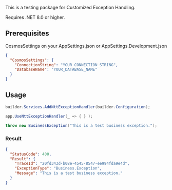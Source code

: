 This is a testing package for Customized Exception Handling.

Requires .NET 8.0 or higher.

## Prerequisites

CosmosSettings on your AppSettings.json or AppSettings.Development.json

```json
{
  "CosmosSettings": {
    "ConnectionString": "YOUR_CONNECTION_STRING",
    "DatabaseName": "YOUR_DATABASE_NAME"
  }
}
```

## Usage

```csharp 
builder.Services.AddNttExceptionHandler(builder.Configuration);
```

```csharp
app.UseNttExceptionHandler(_ => { } );
```

```csharp
throw new BusinessException("This is a test business exception.");
```

### Result
```json 
{
  "StatusCode": 400,
  "Result": {
    "TraceId": "20fd343d-b08e-4545-8547-ee994fda9e4d",
    "ExceptionType": "Business.Exception",
    "Message": "This is a test business exception."
  }
}
```
